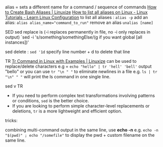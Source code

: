 

alias = sets a different name for a command / sequence of commands
[How to Create Bash Aliases | Linuxize](https://linuxize.com/post/how-to-create-bash-aliases/)
[How to list all aliases on Linux - Linux Tutorials - Learn Linux Configuration](https://linuxconfig.org/how-to-list-all-aliases-on-linux)
to list all aliases : `alias -p`
add an alias: `alias alias_name="command_to_run"`
remove an alias `unalias [name]`




SED
sed replace is (-i replaces permanently in file, no -i only replaces in output) `sed -i 's/something/somethingElse/(g if you want global [all instances])'

sed delete : `sed '1d` specify line number + d to delete that line

TR
[Tr Command in Linux with Examples | Linuxize](https://linuxize.com/post/linux-tr-command/)
can be used to replace/delete characters e.g = `echo "hello" | tr 'hell' 'bell'` output "bello" or you can use `tr "\n " "` to eliminate newlines in a file e.g. `ls | tr "\n" " "` will print the ls command in one single line.


sed v TR
- If you need to perform complex text transformations involving patterns or conditions, `sed` is the better choice. 
-  If you are looking to perform simple character-level replacements or deletions, `tr` is a more lightweight and efficient option.



tricks:

 combining multi-command output in the same line, use **echo -n** e.g. `echo -n "$(pwd)" ; echo "/somefile"` to display the pwd + custom filename on the same line.